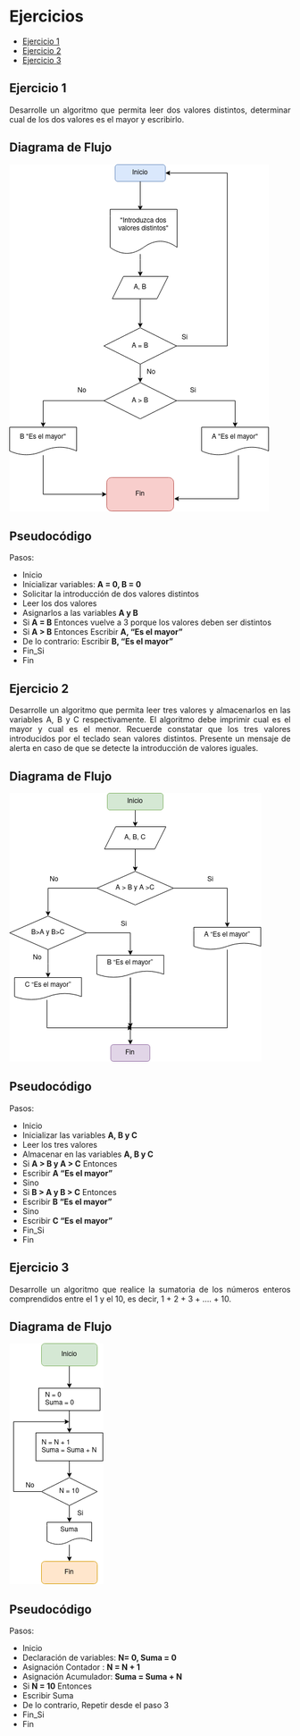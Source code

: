 <div align="justify">

# Ejercicios

- [Ejercicio 1](#ejercicio1)
- [Ejercicio 2](#ejercicio2)
- [Ejercicio 3](#ejercicio3)

## Ejercicio 1 <a name="ejercicio1"></a>

Desarrolle un algoritmo que permita leer dos valores distintos, determinar cual de los dos valores es el mayor y escribirlo.

## Diagrama de Flujo

<img src="images/Diagrama-flujo.drawio.png" />

## Pseudocódigo

Pasos:

 - Inicio
 - Inicializar variables: __A = 0, B = 0__
 - Solicitar la introducción de dos valores distintos
 - Leer los dos valores
 - Asignarlos a las variables __A y B__
 - Si __A = B__ Entonces vuelve a 3 porque los valores deben ser distintos
 - Si __A > B__ Entonces Escribir __A, “Es el mayor”__
 - De lo contrario: Escribir __B, “Es el mayor”__
 - Fin_Si
 - Fin

## Ejercicio 2 <a name="ejercicio2"></a>

Desarrolle un algoritmo que permita leer tres valores y almacenarlos en las variables A, B y C
respectivamente. El algoritmo debe imprimir cual es el mayor y cual es el menor. Recuerde constatar que
los tres valores introducidos por el teclado sean valores distintos. Presente un mensaje de alerta en caso de
que se detecte la introducción de valores iguales.

## Diagrama de Flujo

<img src="images/diagrama-flujo-ej2.drawio.png" />

## Pseudocódigo

Pasos:

 - Inicio
 - Inicializar las variables __A, B y C__
 - Leer los tres valores
 - Almacenar en las variables __A, B y C__
 - Si __A > B y A > C__ Entonces
 - Escribir __A “Es el mayor”__
 - Sino
 - Si __B > A y B > C__ Entonces
 - Escribir __B “Es el mayor”__
 - Sino
 - Escribir __C “Es el mayor”__
 - Fin_Si
 - Fin

## Ejercicio 3 <a name="ejercicio3"></a>

Desarrolle un algoritmo que realice la sumatoria de los números enteros comprendidos entre el 1 y el 10,
es decir, 1 + 2 + 3 + …. + 10.

## Diagrama de Flujo

<img src="images/diagrama-flujo-ej3.drawio.png" />

## Pseudocódigo

Pasos:

 - Inicio
 - Declaración de variables:
   __N= 0, Suma = 0__
 - Asignación Contador :
   __N = N + 1__
 - Asignación Acumulador:
   __Suma = Suma + N__
 - Si __N = 10__ Entonces
 - Escribir Suma
 - De lo contrario, Repetir desde el paso 3
 - Fin_Si
 - Fin

</div>
